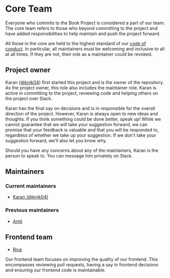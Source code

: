 # Core Team

Everyone who commits to the Book Project is considered a part of our team. The core team refers to those who beyond committing to the project and have added responsibilities to help maintain and push the project forward. 

All those in the core are held to the highest standard of our [code of conduct](https://project-books.github.io/docs/code-of-conduct/).
In particular, all maintainers must be welcoming and inclusive to all at all times. If they are not, their role as a maintainer could be revoked. 

## Project owner

Karan ([@knjk04](https://github.com/knjk04)) first started this project and is the owner of the repository. As the project owner, this role also includes the maintainer role. Karan is active in committing to the project, reviewing code and helping others on the project over
Slack.

Karan has the final say on decisions and is in responsible for the overall direction of the project. However, Karan is always open to new ideas and thoughts. If you think
something could be done better, speak up! While we cannot guarantee that we will take your suggestion forward, we can promise that your feedback is valuable and that you
will be responded to, regardless of whether we take up your suggestion. If we don't take your suggestion forward, we'll also let you know why.

Should you have any concerns about any of the maintainers, Karan is the person to speak to. You can message him privately on Slack.

## Maintainers

### Current maintainers

- [Karan (@knjk04)](https://github.com/knjk04)

### Previous maintainers

- [Amit](https://github.com/amit1307)

## Frontend team

- [Riva](https://github.com/RivaD2)

Our frontend team focuses on improving the quality of our frontend. This encompasses reviewing pull requests, having a say in frontend decisions and ensuring our frontend code is maintainable.

